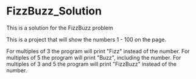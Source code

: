 # FizzBuzz_Solution
This is a solution for the FizzBuzz problem

This is a project that will show the numbers 1 - 100 on the page. 

For multiples of 3 the program will print "Fizz" instead of the number.
For multiples of 5 the program will print "Buzz", including the number. 
For multiples of 3 and 5 the program will print "FizzBuzz" instead of the number.
